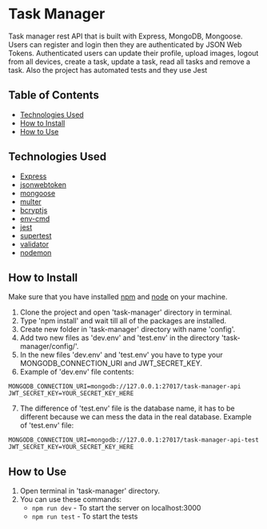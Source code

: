 # Task Manager

Task manager rest API that is built with Express, MongoDB, Mongoose. Users can register and login then they are authenticated by JSON Web Tokens. Authenticated users can update their profile, upload images, logout from all devices, create a task, update a task, read all tasks and remove a task. Also the project has automated tests and they use Jest

## Table of Contents

- [Technologies Used](#technologies-used)
- [How to Install](#how-to-install)
- [How to Use](#how-to-use)

## Technologies Used

- [Express](https://www.npmjs.com/package/express)
- [jsonwebtoken](https://www.npmjs.com/package/jsonwebtoken)
- [mongoose](https://www.npmjs.com/package/mongoose)
- [multer](https://www.npmjs.com/package/multer)
- [bcryptjs](https://www.npmjs.com/package/bcryptjs)
- [env-cmd](https://www.npmjs.com/package/env-cmd)
- [jest](https://www.npmjs.com/package/jest)
- [supertest](https://www.npmjs.com/package/supertest)
- [validator](https://www.npmjs.com/package/validator)
- [nodemon](https://www.npmjs.com/package/nodemon)

## How to Install

Make sure that you have installed [npm](https://www.npmjs.com/) and [node](https://nodejs.dev/) on your machine.

1. Clone the project and open 'task-manager' directory in terminal.
2. Type 'npm install' and wait till all of the packages are installed.
3. Create new folder in 'task-manager' directory with name 'config'.
4. Add two new files as 'dev.env' and 'test.env' in the directory 'task-manager/config/'.
5. In the new files 'dev.env' and 'test.env' you have to type your MONGODB_CONNECTION_URI and JWT_SECRET_KEY.
6. Example of 'dev.env' file contents:
```
MONGODB_CONNECTION_URI=mongodb://127.0.0.1:27017/task-manager-api
JWT_SECRET_KEY=YOUR_SECRET_KEY_HERE
```
7. The difference of 'test.env' file is the database name, it has to be different because we can mess the data in the real database. Example of 'test.env' file:
```
MONGODB_CONNECTION_URI=mongodb://127.0.0.1:27017/task-manager-api-test
JWT_SECRET_KEY=YOUR_SECRET_KEY_HERE
```

## How to Use

1. Open terminal in 'task-manager' directory.
2. You can use these commands:
    - ```npm run dev``` - To start the server on localhost:3000
    - ```npm run test``` - To start the tests
